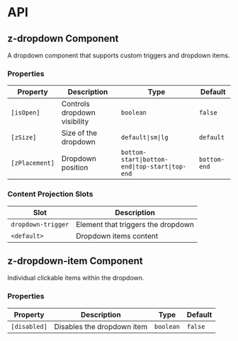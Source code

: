 # API

## z-dropdown <span class="api-type-label component">Component</span>

A dropdown component that supports custom triggers and dropdown items.

### Properties

| Property       | Description                  | Type                                           | Default      |
| -------------- | ---------------------------- | ---------------------------------------------- | ------------ |
| `[isOpen]`     | Controls dropdown visibility | `boolean`                                      | `false`      |
| `[zSize]`      | Size of the dropdown         | `default\|sm\|lg`                              | `default`    |
| `[zPlacement]` | Dropdown position            | `bottom-start\|bottom-end\|top-start\|top-end` | `bottom-end` |

### Content Projection Slots

| Slot               | Description                        |
| ------------------ | ---------------------------------- |
| `dropdown-trigger` | Element that triggers the dropdown |
| `<default>`        | Dropdown items content             |

## z-dropdown-item <span class="api-type-label component">Component</span>

Individual clickable items within the dropdown.

### Properties

| Property     | Description                | Type      | Default |
| ------------ | -------------------------- | --------- | ------- |
| `[disabled]` | Disables the dropdown item | `boolean` | `false` |
